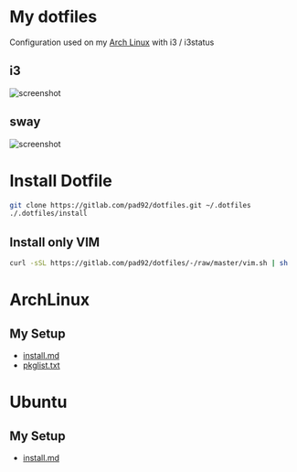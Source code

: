 # My dotfiles

Configuration used on my [Arch Linux](https://archlinux.org/) with i3 / i3status

## i3

![screenshot](https://gitlab.com/pad92/dotfiles/-/raw/master/dist/arch/screenshot-i3.png)

## sway

![screenshot](https://gitlab.com/pad92/dotfiles/-/raw/master/dist/arch/screenshot-sway.png)

# Install Dotfile

```sh
git clone https://gitlab.com/pad92/dotfiles.git ~/.dotfiles
./.dotfiles/install
```

## Install only VIM

```sh
curl -sSL https://gitlab.com/pad92/dotfiles/-/raw/master/vim.sh | sh
```

# ArchLinux

## My Setup

- [install.md](https://gitlab.com/pad92/dotfiles/-/blob/master/dist/arch/install.md)
- [pkglist.txt](https://gitlab.com/pad92/dotfiles/-/tree/master/dist/arch/packages/)

# Ubuntu

## My Setup

- [install.md](https://gitlab.com/pad92/dotfiles/-/raw/master/dist/ubuntu/install.sh)
